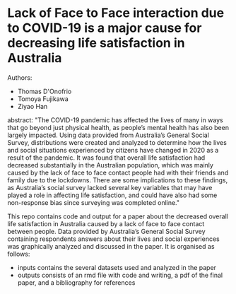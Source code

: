 # Lack of Face to Face interaction due to COVID-19 is a major cause for decreasing life satisfaction in Australia

Authors: 
  - Thomas D'Onofrio
  - Tomoya Fujikawa
  - Ziyao Han

abstract: "The COVID-19 pandemic has affected the lives of many in ways that go beyond just physical health, as people’s mental health has also been largely impacted. Using data provided from Australia’s General Social Survey, distributions were created and analyzed to determine how the lives and social situations experienced by citizens have changed in 2020 as a result of the pandemic. It was found that overall life satisfaction had decreased substantially in the Australian population, which was mainly caused by the lack of face to face contact people had with their friends and family due to the lockdowns. There are some implications to these findings, as Australia’s social survey lacked several key variables that may have played a role in affecting life satisfaction, and could have also had some non-response bias since surveying was completed online."

This repo contains code and output for a paper about the decreased overall life satisfaction in Australia caused by a lack of face to face contact between people. Data provided by Australia’s General Social Survey containing respondents answers about their lives and social experiences was graphically analyzed and discussed in the paper.
It is organised as follows:
  - inputs contains the several datasets used and analyzed in the paper
  - outputs consists of an rmd file with code and writing, a pdf of the final paper, and a bibliography for references
